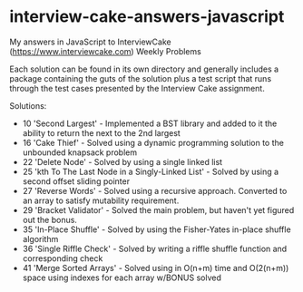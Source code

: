 interview-cake-answers-javascript
=================================

My answers in JavaScript to InterviewCake (https://www.interviewcake.com) Weekly Problems

Each solution can be found in its own directory and generally includes a package containing the guts of the solution
plus a test script that runs through the test cases presented by the Interview Cake assignment.

Solutions:

* 10 'Second Largest' - Implemented a BST library and added to it the ability to return the next to the 2nd largest
* 16 'Cake Thief' - Solved using a dynamic programming solution to the unbounded knapsack problem
* 22 'Delete Node' - Solved by using a single linked list
* 25 'kth To The Last Node in a Singly-Linked List' - Solved by using a second offset sliding pointer
* 27 'Reverse Words' - Solved using a recursive approach. Converted to an array to satisfy mutability requirement.
* 29 'Bracket Validator' - Solved the main problem, but haven't yet figured out the bonus.
* 35 'In-Place Shuffle' - Solved by using the Fisher-Yates in-place shuffle algorithm
* 36 'Single Riffle Check' - Solved by writing a riffle shuffle function and corresponding check
* 41 'Merge Sorted Arrays' - Solved using in O(n+m) time and O(2(n+m)) space using indexes for each array w/BONUS solved
